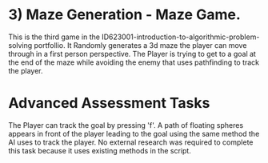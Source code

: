 # 3) Maze Generation - Maze Game.
This is the third game in the ID623001-introduction-to-algorithmic-problem-solving portfollio. It Randomly generates a 
3d maze the player can move through in a first person perspective. The Player is trying to get to a goal at the end of the 
maze while avoiding the enemy that uses pathfinding to track the player. 

# Advanced Assessment Tasks
The Player can track the goal by pressing 'f'. A path of floating spheres appears in front of the player leading to the goal using the
same method the AI uses to track the player. No external research was 
required to complete this task because it uses existing methods in the script.
